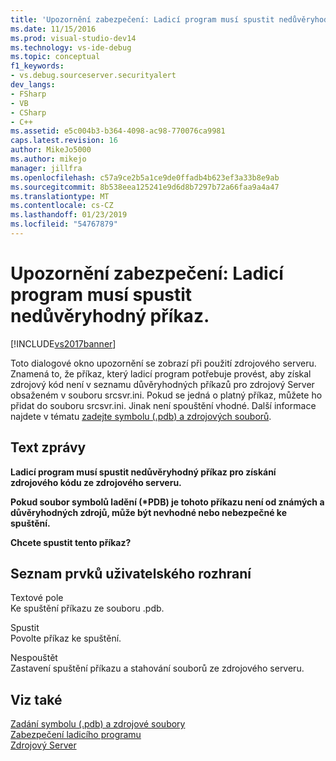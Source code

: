 ```yaml
---
title: 'Upozornění zabezpečení: Ladicí program musí spustit nedůvěryhodný příkaz. | Dokumentace Microsoftu'
ms.date: 11/15/2016
ms.prod: visual-studio-dev14
ms.technology: vs-ide-debug
ms.topic: conceptual
f1_keywords:
- vs.debug.sourceserver.securityalert
dev_langs:
- FSharp
- VB
- CSharp
- C++
ms.assetid: e5c004b3-b364-4098-ac98-770076ca9981
caps.latest.revision: 16
author: MikeJo5000
ms.author: mikejo
manager: jillfra
ms.openlocfilehash: c57a9ce2b5a1ce9de0ffadb4b623ef3a33b8e9ab
ms.sourcegitcommit: 8b538eea125241e9d6d8b7297b72a66faa9a4a47
ms.translationtype: MT
ms.contentlocale: cs-CZ
ms.lasthandoff: 01/23/2019
ms.locfileid: "54767879"
---
```

# <a name="security-warning-debugger-must-execute-untrusted-command"></a>Upozornění zabezpečení: Ladicí program musí spustit nedůvěryhodný příkaz.
[!INCLUDE[vs2017banner](../includes/vs2017banner.md)]

Toto dialogové okno upozornění se zobrazí při použití zdrojového serveru. Znamená to, že příkaz, který ladicí program potřebuje provést, aby získal zdrojový kód není v seznamu důvěryhodných příkazů pro zdrojový Server obsaženém v souboru srcsvr.ini. Pokud se jedná o platný příkaz, můžete ho přidat do souboru srcsvr.ini. Jinak není spouštění vhodné. Další informace najdete v tématu [zadejte symbolu (.pdb) a zdrojových souborů](../debugger/specify-symbol-dot-pdb-and-source-files-in-the-visual-studio-debugger.md).  
  
## <a name="message-text"></a>Text zprávy  
 **Ladicí program musí spustit nedůvěryhodný příkaz pro získání zdrojového kódu ze zdrojového serveru.**  
  
 **Pokud soubor symbolů ladění (\*PDB) je tohoto příkazu není od známých a důvěryhodných zdrojů, může být nevhodné nebo nebezpečné ke spuštění.**  
  
 **Chcete spustit tento příkaz?**  
  
## <a name="uielement-list"></a>Seznam prvků uživatelského rozhraní  
 Textové pole  
 Ke spuštění příkazu ze souboru .pdb.  
  
 Spustit  
 Povolte příkaz ke spuštění.  
  
 Nespouštět  
 Zastavení spuštění příkazu a stahování souborů ze zdrojového serveru.  
  
## <a name="see-also"></a>Viz také  
 [Zadání symbolu (.pdb) a zdrojové soubory](../debugger/specify-symbol-dot-pdb-and-source-files-in-the-visual-studio-debugger.md)   
 [Zabezpečení ladicího programu](../debugger/debugger-security.md)   
 [Zdrojový Server](http://msdn.microsoft.com/library/windows/desktop/ms680641\(v=vs.85\).aspx)
